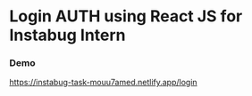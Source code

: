 # Login AUTH using React JS for Instabug Intern

### Demo

https://instabug-task-mouu7amed.netlify.app/login

